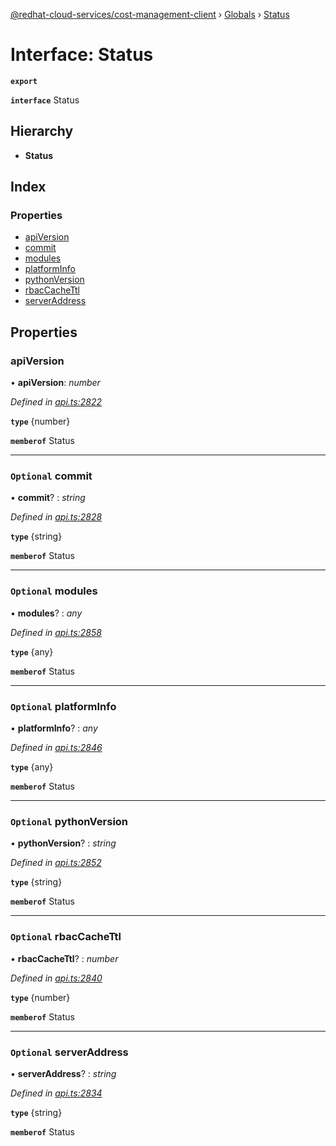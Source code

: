 [@redhat-cloud-services/cost-management-client](../README.md) › [Globals](../globals.md) › [Status](status.md)

# Interface: Status

**`export`** 

**`interface`** Status

## Hierarchy

* **Status**

## Index

### Properties

* [apiVersion](status.md#apiversion)
* [commit](status.md#optional-commit)
* [modules](status.md#optional-modules)
* [platformInfo](status.md#optional-platforminfo)
* [pythonVersion](status.md#optional-pythonversion)
* [rbacCacheTtl](status.md#optional-rbaccachettl)
* [serverAddress](status.md#optional-serveraddress)

## Properties

###  apiVersion

• **apiVersion**: *number*

*Defined in [api.ts:2822](https://github.com/RedHatInsights/javascript-clients/blob/master/packages/cost-management/api.ts#L2822)*

**`type`** {number}

**`memberof`** Status

___

### `Optional` commit

• **commit**? : *string*

*Defined in [api.ts:2828](https://github.com/RedHatInsights/javascript-clients/blob/master/packages/cost-management/api.ts#L2828)*

**`type`** {string}

**`memberof`** Status

___

### `Optional` modules

• **modules**? : *any*

*Defined in [api.ts:2858](https://github.com/RedHatInsights/javascript-clients/blob/master/packages/cost-management/api.ts#L2858)*

**`type`** {any}

**`memberof`** Status

___

### `Optional` platformInfo

• **platformInfo**? : *any*

*Defined in [api.ts:2846](https://github.com/RedHatInsights/javascript-clients/blob/master/packages/cost-management/api.ts#L2846)*

**`type`** {any}

**`memberof`** Status

___

### `Optional` pythonVersion

• **pythonVersion**? : *string*

*Defined in [api.ts:2852](https://github.com/RedHatInsights/javascript-clients/blob/master/packages/cost-management/api.ts#L2852)*

**`type`** {string}

**`memberof`** Status

___

### `Optional` rbacCacheTtl

• **rbacCacheTtl**? : *number*

*Defined in [api.ts:2840](https://github.com/RedHatInsights/javascript-clients/blob/master/packages/cost-management/api.ts#L2840)*

**`type`** {number}

**`memberof`** Status

___

### `Optional` serverAddress

• **serverAddress**? : *string*

*Defined in [api.ts:2834](https://github.com/RedHatInsights/javascript-clients/blob/master/packages/cost-management/api.ts#L2834)*

**`type`** {string}

**`memberof`** Status
